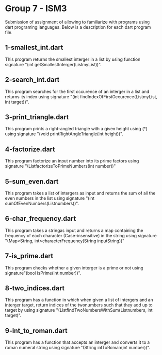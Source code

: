 # Group 7 - ISM3 
Submission of assignment of allowing to familiarize with programs using dart programing languages.
Below is a description for each dart program file.

## 1-smallest_int.dart
This program returns the smallest interger in a list by using function signature "(int getSmallestInterger(List<int>myList))".

## 2-search_int.dart
This program searches for the first occurence of an interger in a list and returns its index using signature "(int findIndexOfFirstOccurence(List<int>myList, int target))".

## 3-print_triangle.dart
This program prints a right-angled triangle with a given height using (*) using signature "(void printRightAngleTriangle(int height))".

## 4-factorize.dart
This program factorize an input number into its prime factors using signature "(List<int>factorizeToPrimeNumbers(int number))"

## 5-sum_even.dart
This program takes a list of intergers as input and returns the sum of all the even numbers in the list using signature "(int sumOfEvenNumbers(List<int>numbers))".

## 6-char_frequency.dart
This program takes a stringas input and returns a map containing the frequency of each character (Case-insensitive) in the string using signature "(Map<String, int>characterFrequency(String inputString))"

## 7-is_prime.dart
This program checks whether a given interger is a prime or not using signature"(bool isPrime(int number))".

## 8-two_indices.dart
This program has a function in which when given a list of intergers and an interger target, return indices of the twonumbers such that they add up to target by using signature "(List<int>findTwoNumbersWithSum(List<int>numbers, int target)".

## 9-int_to_roman.dart
This program has a function that accepts an interger and converts it to a roman numeral string using signature "(String intToRoman(int number))".
